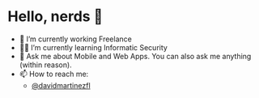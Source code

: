 # Hello, nerds 👋

- 🦇 I’m currently working Freelance
- 👨‍💻 I’m currently learning Informatic Security
- 💬 Ask me about Mobile and Web Apps. You can also ask me anything (within reason).
- 📫 How to reach me:
    - [@davidmartinezfl](http://www.twitter.com/davidmartinezfl)
